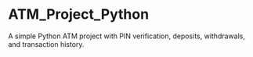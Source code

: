 # ATM_Project_Python
A simple Python ATM project with PIN verification, deposits, withdrawals, and transaction history.
